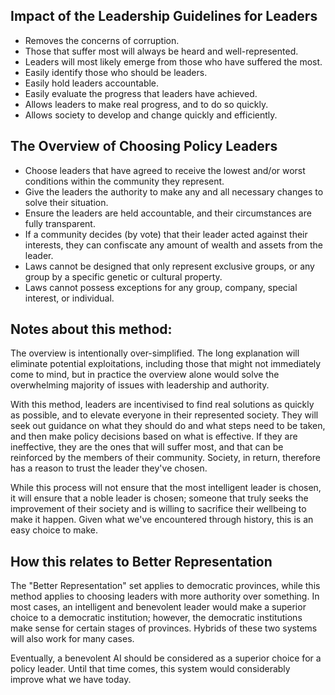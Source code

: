 
## Impact of the Leadership Guidelines for Leaders
* Removes the concerns of corruption.
* Those that suffer most will always be heard and well-represented.
* Leaders will most likely emerge from those who have suffered the most.
* Easily identify those who should be leaders.
* Easily hold leaders accountable.
* Easily evaluate the progress that leaders have achieved.
* Allows leaders to make real progress, and to do so quickly.
* Allows society to develop and change quickly and efficiently.

## The Overview of Choosing Policy Leaders
* Choose leaders that have agreed to receive the lowest and/or worst conditions within the community they represent.
* Give the leaders the authority to make any and all necessary changes to solve their situation.
* Ensure the leaders are held accountable, and their circumstances are fully transparent.
* If a community decides (by vote) that their leader acted against their interests, they can confiscate any amount of wealth and assets from the leader.
* Laws cannot be designed that only represent exclusive groups, or any group by a specific genetic or cultural property.
* Laws cannot possess exceptions for any group, company, special interest, or individual.

## Notes about this method:
The overview is intentionally over-simplified. The long explanation will eliminate potential exploitations, including those that might not immediately come to mind, but in practice the overview alone would solve the overwhelming majority of issues with leadership and authority.

With this method, leaders are incentivised to find real solutions as quickly as possible, and to elevate everyone in their represented society. They will seek out guidance on what they should do and what steps need to be taken, and then make policy decisions based on what is effective. If they are ineffective, they are the ones that will suffer most, and that can be reinforced by the members of their community. Society, in return, therefore has a reason to trust the leader they've chosen.

While this process will not ensure that the most intelligent leader is chosen, it will ensure that a noble leader is chosen; someone that truly seeks the improvement of their society and is willing to sacrifice their wellbeing to make it happen. Given what we've encountered through history, this is an easy choice to make.

## How this relates to Better Representation
The "Better Representation" set applies to democratic provinces, while this method applies to choosing leaders with more authority over something. In most cases, an intelligent and benevolent leader would make a superior choice to a democratic institution; however, the democratic institutions make sense for certain stages of provinces. Hybrids of these two systems will also work for many cases.

Eventually, a benevolent AI should be considered as a superior choice for a policy leader. Until that time comes, this system would considerably improve what we have today.
